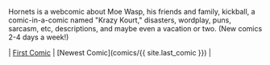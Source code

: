 Hornets is a webcomic about Moe Wasp, his friends and family, kickball, a comic-in-a-comic named "Krazy Kourt," disasters, wordplay, puns, sarcasm, etc, descriptions, and maybe even a vacation or two. (New comics 2-4 days a week!)

| [First Comic](comics/1) | [Newest Comic](comics/{{ site.last_comic }}) |
